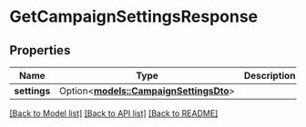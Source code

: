 # GetCampaignSettingsResponse

## Properties

Name | Type | Description | Notes
------------ | ------------- | ------------- | -------------
**settings** | Option<[**models::CampaignSettingsDto**](CampaignSettingsDTO.md)> |  | [optional]

[[Back to Model list]](../README.md#documentation-for-models) [[Back to API list]](../README.md#documentation-for-api-endpoints) [[Back to README]](../README.md)


